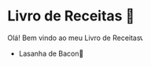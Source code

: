 # Livro de Receitas :baby_chick:

Olá! Bem vindo ao meu Livro de Receitas:telephone_receiver:

- Lasanha de Bacon:bacon:

  
